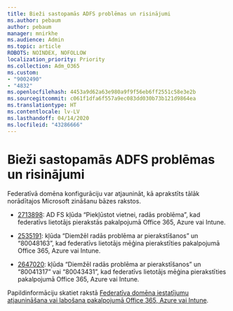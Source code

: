```yaml
---
title: Bieži sastopamās ADFS problēmas un risinājumi
ms.author: pebaum
author: pebaum
manager: mnirkhe
ms.audience: Admin
ms.topic: article
ROBOTS: NOINDEX, NOFOLLOW
localization_priority: Priority
ms.collection: Adm_O365
ms.custom:
- "9002490"
- "4832"
ms.openlocfilehash: 4453a9d62a63e980a9f9f56eb6ff2551c58e3e2b
ms.sourcegitcommit: c061f1dfa6f557a9ec083dd030b73b121d9864ea
ms.translationtype: HT
ms.contentlocale: lv-LV
ms.lasthandoff: 04/14/2020
ms.locfileid: "43286666"
---
```

# <a name="common-issues-and-resolutions-for-adfs"></a>Bieži sastopamās ADFS problēmas un risinājumi

Federatīvā domēna konfigurāciju var atjaunināt, kā aprakstīts tālāk norādītajos Microsoft zināšanu bāzes rakstos.

- [2713898](https://support.microsoft.com/help/2713898): AD FS kļūda “Piekļūstot vietnei, radās problēma”, kad federatīvs lietotājs pierakstās pakalpojumā Office 365, Azure vai Intune.

- [2535191](https://support.microsoft.com/help/2535191): kļūda “Diemžēl radās problēma ar pierakstīšanos” un “80048163”, kad federatīvs lietotājs mēģina pierakstīties pakalpojumā Office 365, Azure vai Intune.

- [2647020](https://support.microsoft.com/help/2647020): kļūda “Diemžēl radās problēma ar pierakstīšanos” un “80041317” vai “80043431”, kad federatīvs lietotājs mēģina pierakstīties pakalpojumā Office 365, Azure vai Intune.

Papildinformāciju skatiet rakstā [Federatīva domēna iestatījumu atjaunināšana vai labošana pakalpojumā Office 365, Azure vai Intune](https://docs.microsoft.com/lv-LV/office365/troubleshoot/active-directory/update-federated-domain-office-365).

